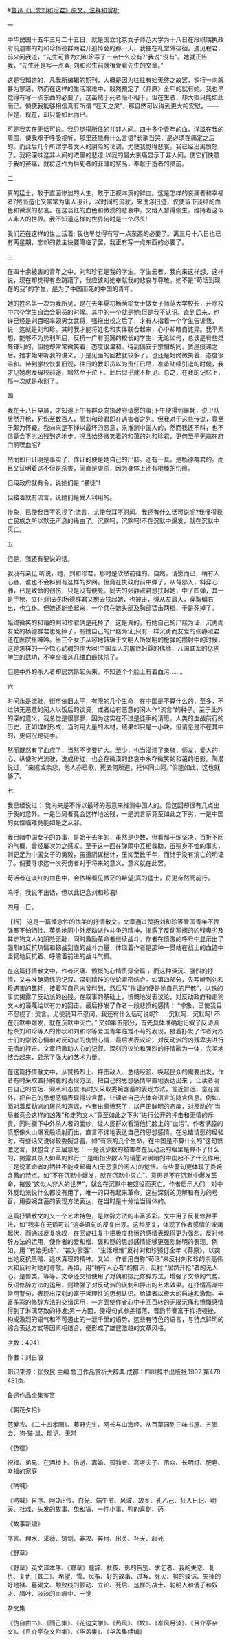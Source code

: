 #[鲁迅《记念刘和珍君》原文、注释和赏析](https://www.vrrw.net/wx/9564.html)

一

中华民国十五年三月二十五日，就是国立北京女子师范大学为十八日在段祺瑞执政府前遇害的刘和珍杨德群两君开追悼会的那一天，我独在礼堂外徘徊，遇见程君，前来问我道，“先生可曾为刘和珍写了一点什么没有?”我说“没有”。她就正告我，“先生还是写一点罢; 刘和珍生前就很爱看先生的文章。”

这是我知道的，凡我所编辑的期刊，大概是因为往往有始无终之故罢，销行一向就甚为寥落，然而在这样的生活艰难中，毅然预定了《莽原》全年的就有她。我也早觉得有写一点东西的必要了，这虽然于死者毫不相干，但在生者，却大抵只能如此而已。倘使我能够相信真有所谓 “在天之灵”，那自然可以得到更大的安慰，——但是，现在，却只能如此而已。

可是我实在无话可说。我只觉得所住的并非人间。四十多个青年的血，洋溢在我的周围，使我艰于呼吸视听，那里还能有什么言语?长歌当哭，是必须在痛定之后的。而此后几个所谓学者文人的阴险的论调，尤使我觉得悲哀。我已经出离愤怒了。我将深味这非人间的浓黑的悲凉;以我的最大哀痛显示于非人间，使它们快意于我的苦痛，就将这作为后死者的菲薄的祭品，奉献于逝者的灵前。

二

真的猛士，敢于直面惨淡的人生，敢于正视淋漓的鲜血。这是怎样的哀痛者和幸福者?然而造化又常常为庸人设计，以时间的流驶，来洗涤旧迹，仅使留下淡红的血色和微漠的悲哀。在这淡红的血色和微漠的悲哀中，又给人暂得偷生，维持着这似人非人的世界。我不知道这样的世界何时是一个尽头!

我们还在这样的世上活着; 我也早觉得有写一点东西的必要了。离三月十八日也已有两星期，忘却的救主快要降临了罢，我正有写一点东西的必要了。

三

在四十余被害的青年之中，刘和珍君是我的学生。学生云者，我向来这样想，这样说，现在却觉得有些踌躇了，我应该对她奉献我的悲哀与尊敬。她不是“苟活到现在的我”的学生，是为了中国而死的中国的青年。

她的姓名第一次为我所见，是在去年夏初杨荫榆女士做女子师范大学校长，开除校中六个学生自治会职员的时候。其中的一个就是她;但是我不认识。直到后来，也许已经是刘百昭率领男女武将，强拖出校之后了，才有人指着一个学生告诉我，说：这就是刘和珍。其时我才能将姓名和实体联合起来，心中却暗自诧异。我平素想，能够不为势利所屈，反抗一广有羽翼的校长的学生，无论如何，总该是有些桀骜锋利的，但她却常常微笑着，态度很温和。待到偏安于宗帽胡同，赁屋授课之后，她才始来听我的讲义，于是见面的回数就较多了，也还是始终微笑着，态度很温和。待到学校恢复旧观，往日的教职员以为责任已尽，准备陆续引退的时候，我才见她虑及母校前途，黯然至于泣下。此后似乎就不相见。总之，在我的记忆上，那一次就是永别了。

四

我在十八日早晨，才知道上午有群众向执政府请愿的事;下午便得到噩耗，说卫队居然开枪，死伤至数百人，而刘和珍君即在遇害者之列。但我对于这些传说，竟至于颇为怀疑。我向来是不惮以最坏的恶意，来推测中国人的，然而我还不料，也不信竟会下劣凶残到这地步。况且始终微笑着的和蔼的刘和珍君，更何至于无端在府门前喋血呢?

然而即日证明是事实了，作证的便是她自己的尸骸。还有一具，是杨德群君的。而且又证明着这不但是杀害，简直是虐杀，因为身体上还有棍棒的伤痕。

但段政府就有令，说她们是 “暴徒”!

但接着就有流言，说她们是受人利用的。

惨象，已使我目不忍视了;流言，尤使我耳不忍闻。我还有什么话可说呢?我懂得衰亡民族之所以默无声息的缘由了。沉默呵，沉默呵!不在沉默中爆发，就在沉默中灭亡。

五

但是，我还有要说的话。

我没有亲见;听说，她，刘和珍君，那时是欣然前往的。自然，请愿而已，稍有人心者，谁也不会料到有这样的罗网。但竟在执政府前中弹了，从背部入，斜穿心肺，已是致命的创伤，只是没有便死。同去的张静淑君想扶起她，中了四弹，其一是手枪，立仆;同去的杨德群君又想去扶起她，也被击，弹从左肩入，穿胸偏右出，也立仆。但她还能坐起来，一个兵在她头部及胸部猛击两棍，于是死掉了。

始终微笑的和蔼的刘和珍君确是死掉了，这是真的，有她自己的尸骸为证，沉勇而友爱的杨德群君也死掉了，有她自己的尸骸为证;只有一样沉勇而友爱的张静淑君还在医院里呻吟。当三个女子从容地转辗于文明人所发明的枪弹的攒射中的时候，这是怎样的一个惊心动魂的伟大呵!中国军人的屠戮妇婴的伟绩，八国联军的惩创学生的武功，不幸全被这几缕血痕抹杀了。

但是中外的杀人者却居然昂起头来，不知道个个脸上有着血污……。

六

时间永是流驶，街市依旧太平，有限的几个生命，在中国是不算什么的，至多，不过供无恶意的闲人以饭后的谈资，或者给有恶意的闲人作“流言”的种子。至于此外的深的意义，我总觉是很寥寥，因为这实在不过是徒手的请愿。人类的血战前行的历史，正如煤的形成，当时用大量的木材，结果却只是一小块，但请愿是不在其中的，更何况是徒手。

然而既然有了血痕了，当然不觉要扩大。至少，也当浸渍了亲族，师友，爱人的心，纵使时光流驶，洗成绯红，也会在微漠的悲哀中永存微笑的和蔼的旧影。陶潜说过，“亲戚或余悲，他人亦已歌，死去何所道，托体同山阿。”倘能如此，这也就够了。

七

我已经说过： 我向来是不惮以最坏的恶意来推测中国人的。但这回却很有几点出于我的意外。一是当局者竟会这样地凶残，一是流言家竟至如此之下劣，一是中国的女性临难竟能如是之从容。

我目睹中国女子的办事，是始于去年的，虽然是少数，但看那干练坚决，百折不回的气概，曾经屡次为之感叹。至于这一回在弹雨中互相救助，虽殒身不恤的事实，则更足为中国女子的勇毅，虽遭阴谋秘计，压抑至数千年，而终于没有消亡的明证了。倘要寻求这一次死伤者对于将来的意义，意义就在此罢。

苟活者在淡红的血色中，会依稀看见微茫的希望;真的猛士，将更奋然而前行。

呜呼，我说不出话，但以此记念刘和珍君!

四月一日。



【析】 这是一篇悼念性的优美的抒情散文。文章通过赞扬刘和珍等爱国青年不畏强暴不怕牺牲、英勇地同中外反动派作斗争的精神，揭露了反动军阀的凶残卑劣及其走狗文人的阴险无耻，同时激励革命者继续战斗。作者在愤激的呼号中显示出了强烈的反抗热情和韧战到底的战斗力量，体现着作者是那种一贯站在战士的血迹中坚韧地反抗着、呼啸着前进的战斗气概。

在这篇抒情散文中，作者沉痛、愤慨的心情贯穿全篇 ，而这种深沉、强烈的抒情，又与准确简练的记叙、深刻精辟的议论紧密结合。如第四部分，先写听到刘和珍遇害的噩耗，接着写自己未曾料到，然后写“作证的便是她自己的尸骸”，以铁的事实揭露了反动派的凶残。在叙事的基础上，愤慨地发表议论，对反动政府和走狗文人的诬蔑给以有力的回击。最后抒发了作者一段悲愤的感情： “惨象，已使我目不忍视了; 流言，尤使我耳不忍闻。我还有什么话可说呢?……沉默呵，沉默呵! 不在沉默中爆发，就在沉默中灭亡。” 又如第五部分，首先具体准确地记叙了反动派枪杀刘和珍等人的惨状和刘和珍等爱国青年临难不苟的表现，接着抒发了作者对烈士们的崇敬心情和对反动派的仇恨心情，最后发表议论，对反动派的凶残卑劣进行无情的抨击。文章把激动人心的记叙、深刻的议论和强烈的抒情融为一体，完美地结合起来，显示了强大的艺术力量。

在这篇抒情散文中，从赞扬烈士、抨击敌人、总结经验、唤起民众的需要出发，作者有时采取直抒胸臆的表现方法，把自己的思想感情率直地表达出来 ，让读者明白自己的立场、观点和态度;有时又采取委婉含蓄的表现方法，言近旨远，意在言外，把自己的思想感情表现得较含蓄，让读者自己去体会语言的隐含信息。例如，面对着反动派的屠杀和造谣，作者出离愤怒了，以严正鲜明的态度，对反动的“当局者竟会这样的凶残”和走狗文人“竟至如此之下劣”进行公开的抨击和无情的斥责，同时撕下中外杀人者的面纱，让人民群众看清他们脸上的“血污”。作者满腔的愤怒像火山爆发般喷射而出，直言不讳地表达自己的思想感情。在总结请愿的经验时，有些话又说得较委婉含蓄。如“有限的几个生命，在中国是不算什么的”这句愤激之言，就包含了三层意思： 一是说少数的被害者在反动派的眼里是算不了什么的，揭露其杀人如草的罪行;二是暗指少数人的请愿对黑暗的中国起不了什么作用; 三是说革命者的牺牲不能唤起庸人(无恶意的闲人)的觉悟。有些警句更体现了委婉含蓄的特点。如“不在沉默中爆发，就在沉默中灭亡”，意思是不在沉默中爆发革命，摧毁“这似人非人的世界”，就会在沉默中被奴役而灭亡。作者启示人们：对中外反动派说什么都没有用了，唯一的只有起来革命。这些深刻的见解和有力的号召，用委婉含蓄的表现方法表达，在当时是十分恰当得体的。

这篇抒情散文的又一个艺术特色，是修辞方法的丰富多彩。文中用了反复修辞手法，如“我实在无话可说”这类语句的反复出现。这种反复，体现了作者感情的波澜起伏，而通过反复咏叹，在回旋往复中把极度悲愤的感情表现得更为强烈。反衬修辞方法的运用，使作者的爱和憎、褒和贬的思想感情能够更强烈鲜明的表现。例如，用 “有始无终”、“甚为寥落”、“生活艰难”反衬刘和珍预订全年《莽原》，以突出她反抗黑暗、追求真理的精神。又如，作者用自称“苟活”来反衬刘和珍的崇高伟大和反衬对她的尊敬。再如，用“稍有人心者”的措词，反衬 “居然开枪”者的无人心，是兽类。等等。文章还交错使用了对偶和排比修辞方法，增强了文章的气势。反语修辞方法的运用，则增强了对反动派的讽刺和抨击的艺术效果。在抒情高潮中常用警句，表现出深刻的富于哲理性的思想认识。给读者以极大的启迪和激励。丰富多彩的修辞方法的交错运用，一方面使作者心中千回百转的无限沉痛和愤慨感情得到了淋漓尽致的抒发;另一方面，使得句式参差错落，音韵节奏富于抑扬顿挫，构成激烈的语气和不可遏止的一泄千里的语势。这些有特色的语言，与特点鲜明的综合表达方式等因素相结合，便形成了雄健激越的文章风格。

字数：4041

作者：刘白浪

知识来源：张效民 主编.鲁迅作品赏析大辞典.成都：四川辞书出版社.1992.第479-481页.

鲁迅作品全集鉴赏

《朝花夕拾》

范爱农、《二十四孝图》、藤野先生、阿长与山海经、从百草园到三味书屋、五猖会、狗·猫·鼠、琐记、无常

《仿徨》

祝福、弟兄、在酒楼上、伤逝、离婚、孤独者、高老夫子、示众、长明灯、肥皂、幸福的家庭

《呐喊》

《呐喊》自序、阿Q正传、白光、端午节、风波、故乡、孔乙己、狂人日记、明天、社戏、头发的故事、兔和猫、一件小事、鸭的喜剧、药

《故事新编》

序言、理水、采薇、铸剑、非攻、奔月、出关、补天、起死

《野草》

《野草》英文译本序、《野草》题辞、秋夜、影的告别、求乞者、我的失恋、复仇、复仇〔其二〕、希望、雪、风筝、好的故事、过客、死火、狗的驳诘、失掉的好地狱、墓碣文、颓败线的颤动、立论、死后、这样的战士、聪明人和傻子和奴才、腊叶、淡淡的血痕中、一觉

杂文集

《伪自由书》、《而己集》、《花边文学》、《热风》、《坟》、《准风月谈》、《且介亭杂文》、《且介亭杂文附集》、《华盖集》、《华盖集续编》

